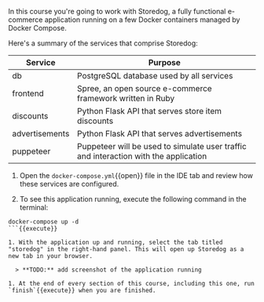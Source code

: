 In this course you're going to work with Storedog, a fully functional e-commerce application running on a few Docker containers managed by Docker Compose.

Here's a summary of the services that comprise Storedog:

| Service        | Purpose |
| ---            | ---        |
| db             | PostgreSQL database used by all services |
| frontend       | Spree, an open source e-commerce framework written in Ruby |
| discounts      | Python Flask API that serves store item discounts |
| advertisements | Python Flask API that serves advertisements |
| puppeteer          | Puppeteer will be used to simulate user traffic and interaction with the application |

1. Open the `docker-compose.yml`{{open}} file in the IDE tab and review how these services are configured. 

1. To see this application running, execute the following command in the terminal:

```
docker-compose up -d
```{{execute}}

1. With the application up and running, select the tab titled "storedog" in the right-hand panel. This will open up Storedog as a new tab in your browser.

  > **TODO:** add screenshot of the application running

1. At the end of every section of this course, including this one, run `finish`{{execute}} when you are finished. 
